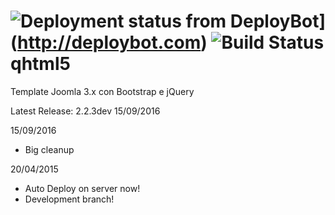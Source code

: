 ![Deployment status from DeployBot](https://quantility.deploybot.com/badge/77558060029390/84717.svg)](http://deploybot.com)
![Build Status](https://travis-ci.org/Quantility/qhtml5.svg)
qhtml5
======

Template Joomla 3.x con Bootstrap e jQuery

Latest Release: 2.2.3dev 15/09/2016

15/09/2016
- Big cleanup

20/04/2015
- Auto Deploy on server now!
- Development branch!
